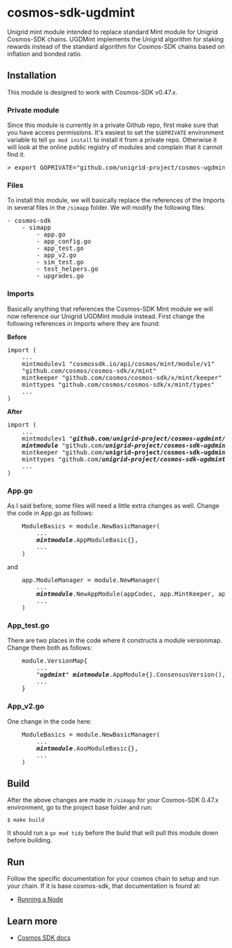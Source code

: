 # cosmos-sdk-ugdmint
Unigrid mint module intended to replace standard Mint module for Unigrid Cosmos-SDK chains.  UGDMint implements the Unigrid algorithm for staking rewards instead of the standard algorithm for Cosmos-SDK chains based on inflation and bonded ratio.

## Installation
This module is designed to work with Cosmos-SDK v0.47.x.  

### Private module
Since this module is currently in a private Github repo, first make sure that you have access permissions.  It's easiest to set the `$GOPRIVATE` environment variable to tell `go mod install` to install it from a private repo.  Otherwise it will look at the online public registry of modules and complain that it cannot find it.
<pre>
> export GOPRIVATE="github.com/unigrid-project/cosmos-ugdmint"
</pre>

### Files
To install this module, we will basically replace the references of the Imports in several files in the `/simapp` folder.  We will modify the following files:
<pre>
- cosmos-sdk
    - simapp
        - app.go
        - app_config.go
        - app_test.go
        - app_v2.go
        - sim_test.go
        - test_helpers.go
        - upgrades.go
</pre>

### Imports
Basically anything that references the Cosmos-SDK Mint module we will now reference our Unigrid UGDMint module instead.  First change the following references in Imports where they are found:

**Before**
<pre>
import (
    ...
    mintmodulev1 "cosmossdk.io/api/cosmos/mint/module/v1"
    "github.com/cosmos/cosmos-sdk/x/mint"
    mintkeeper "github.com/cosmos/cosmos-sdk/x/mint/keeper"
    minttypes "github.com/cosmos/cosmos-sdk/x/mint/types"
    ...
)
</pre>
**After**
<pre>
import (
    ...
    mintmodulev1 "<b><i>github.com/unigrid-project/cosmos-ugdmint/api/cosmos/ugdmint</i></b>/module/v1"
    <b><i>mintmodule</i></b> "github.com/<b><i>unigrid-project/cosmos-sdk-ugdmint/x/ugdmint</i></b>"
    mintkeeper "github.com/<b></i>unigrid-project/cosmos-sdk-ugdmint/x/ugdmint</i></b>/keeper"
    minttypes "github.com/<b><i>unigrid-project/cosmos-sdk-ugdmint/x/ugdmint</i></b>/types"
    ...
)
</pre>

### App.go
As I said before, some files will need a little extra changes as well.  Change the code in App.go as follows:
<pre>
    ModuleBasics = module.NewBasicManager(
        ...
        <b><i>mintmodule</i></b>.AppModuleBasic{},
        ...
    )
</pre>
and
<pre>
    app.ModuleManager = module.NewManager(
        ...
        <b><i>mintmodule</i></b>.NewAppModule(appCodec, app.MintKeeper, app.AccountKeeper, nil, app.GetSubspace(minttypes.ModuleName)),
        ...
    )
</pre>

### App_test.go
There are two places in the code where it constructs a module versionmap.  Change them both as follows:
<pre>
    module.VersionMap{
        ...
        "<b><i>ugdmint</i></b>" <b><i>mintmodule</i></b>.AppModule{}.ConsensusVersion(),
        ...
    }
</pre>

### App_v2.go
One change in the code here:
<pre>
    ModuleBasics = module.NewBasicManager(
        ...
        <b><i>mintmodule</i></b>.AooModuleBasic{},
        ...
    )
</pre>

## Build
After the above changes are made in `/simapp` for your Cosmos-SDK 0.47.x environment, go to the project base folder and run:
``` shell
$ make build
```
It should run a `go mod tidy` before the build that will pull this module down before building.

## Run
Follow the specific documentation for your cosmos chain to setup and run your chain.  If it is base cosmos-sdk, that documentation is found at:

- [Running a Node](https://docs.cosmos.network/v0.47/run-node/run-node)

## Learn more

- [Cosmos SDK docs](https://docs.cosmos.network/v0.47)
